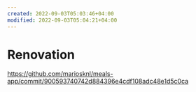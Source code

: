 ```yaml
---
created: 2022-09-03T05:03:46+04:00
modified: 2022-09-03T05:04:21+04:00
---
```


# Renovation

https://github.com/mariosknl/meals-app/commit/900593740742d884396e4cdf108adc48e1d5c0ca
